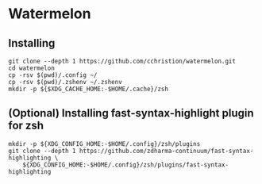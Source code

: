 # Watermelon

## Installing

	git clone --depth 1 https://github.com/cchristion/watermelon.git
	cd watermelon
	cp -rsv $(pwd)/.config ~/
	cp -rsv $(pwd)/.zshenv ~/.zshenv
	mkdir -p ${$XDG_CACHE_HOME:-$HOME/.cache}/zsh

## (Optional) Installing fast-syntax-highlight plugin for zsh

	mkdir -p ${XDG_CONFIG_HOME:-$HOME/.config}/zsh/plugins
	git clone --depth 1 https://github.com/zdharma-continuum/fast-syntax-highlighting \
		${XDG_CONFIG_HOME:-$HOME/.config}/zsh/plugins/fast-syntax-highlighting

